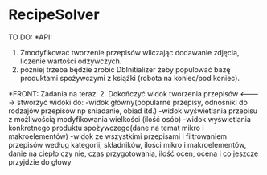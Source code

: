 # RecipeSolver

TO DO:
*API:
1. Zmodyfikować tworzenie przepisów wliczając dodawanie zdjęcia, liczenie wartości odżywczych.
2. później trzeba będzie zrobić DbInitializer żeby populować bazę produktami spożywczymi z książki (robota na koniec/pod koniec).

*FRONT:
Zadania na teraz: 
2. Dokończyć widok tworzenia przepisów
<---->
stworzyć widoki do:
-widok główny(popularne przepisy, odnośniki do rodzajów przepisów np sniadanie, obiad itd.)
-widok wyświetlania przepisu z możliwością modyfikowania wielkości (ilość osób)
-widok wyświetlania konkretnego produktu spożywczego(dane na temat mikro i makroelementów)
-widok ze wszystkimi przepisami i filtrowaniem przepisów według kategorii, składników, ilości mikro i makroelementów, danie na ciepło czy nie, czas przygotowania, ilość ocen, ocena i co jeszcze przyjdzie do głowy
